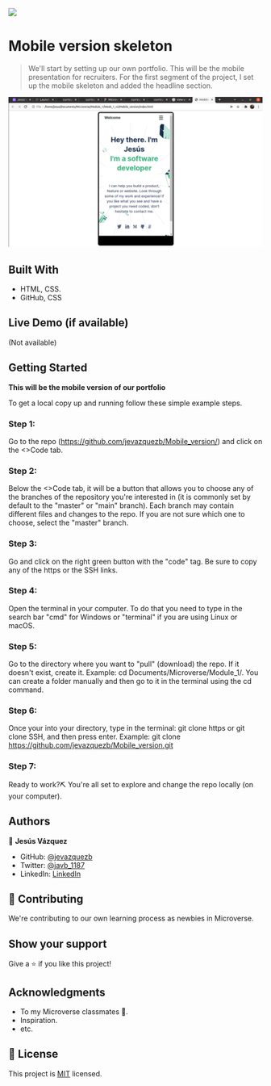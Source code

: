 ![](https://img.shields.io/badge/Microverse-blueviolet)

# Mobile version skeleton

> We'll start by setting up our own portfolio. This will be the mobile presentation for recruiters. For the first segment of the project, I set up the mobile skeleton and added the headline section.

![screenshot](./images/mobile_version_1.png)

## Built With

- HTML, CSS.
- GitHub, CSS

## Live Demo (if available)

(Not available)

## Getting Started

**This will be the mobile version of our portfolio**

To get a local copy up and running follow these simple example steps.

### Step 1:

Go to the repo (https://github.com/jevazquezb/Mobile_version/) and click on the <>Code tab.

### Step 2:

Below the <>Code tab, it will be a button that allows you to choose any of the branches of the repository you're interested in (it is commonly set by default to the "master" or "main" branch). Each branch may contain different files and changes to the repo. If you are not sure which one to choose, select the "master" branch.

### Step 3:

Go and click on the right green button with the "code" tag. Be sure to copy any of the https or the SSH links.

### Step 4:

Open the terminal in your computer. To do that you need to type in the search bar "cmd" for Windows or "terminal" if you are using Línux or macOS.

### Step 5:

Go to the directory where you want to "pull" (download) the repo. If it doesn't exist, create it. Example: cd Documents/Microverse/Module_1/. You can create a folder manually and then go to it in the terminal using the cd command.

### Step 6:

Once your into your directory, type in the terminal: git clone https or git clone SSH, and then press enter. Example: git clone https://github.com/jevazquezb/Mobile_version.git

### Step 7:

Ready to work?⛏️ You're all set to explore and change the repo locally (on your computer).

## Authors

👤 **Jesús Vázquez**

- GitHub: [@jevazquezb](https://github.com/jevazquezb)
- Twitter: [@javb_1187](https://twitter.com/javb_1187)
- LinkedIn: [LinkedIn](https://www.linkedin.com/in/jevazquezb)

## 🤝 Contributing

We're contributing to our own learning process as newbies in Microverse.

## Show your support

Give a ⭐️ if you like this project!

## Acknowledgments

- To my Microverse classmates 🤜.
- Inspiration.
- etc.

## 📝 License

This project is [MIT](./MIT.md) licensed.
